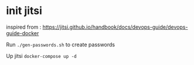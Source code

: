 # init jitsi

inspired from : https://jitsi.github.io/handbook/docs/devops-guide/devops-guide-docker


Run `./gen-passwords.sh` to create passwords

Up jitsi `docker-compose up -d`
